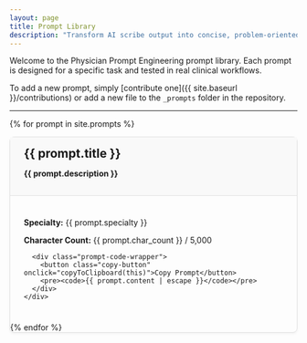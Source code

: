 ```yaml
---
layout: page
title: Prompt Library
description: "Transform AI scribe output into concise, problem-oriented clinical notes. LLM AI Editor creates Assessment and Plan, Billing, and AVS formatting prompts."
---
```


<style>
  .prompt-entry {
    border: 1px solid #e0e0e0;
    border-radius: 8px;
    margin-bottom: 2rem;
    box-shadow: 0 2px 4px rgba(0,0,0,0.05);
  }
  .prompt-header {
    background-color: #f9f9f9;
    padding: 1rem 1.5rem;
    border-bottom: 1px solid #e0e0e0;
  }
  .prompt-header h2 {
    margin-top: 0;
    margin-bottom: 0.25rem;
  }
  .prompt-body {
    padding: 1.5rem;
  }
  .prompt-code-wrapper {
    position: relative;
  }
  .prompt-code-wrapper pre {
    background-color: #fdfdfd;
    border: 1px solid #ddd;
    padding: 1rem;
    white-space: pre-wrap; /* Allow prompt text to wrap */
    word-wrap: break-word; /* Break long words */
  }
  .copy-button {
    position: absolute;
    top: 10px;
    right: 10px;
    background-color: #007bff;
    color: white;
    border: none;
    padding: 0.5rem 0.75rem;
    border-radius: 5px;
    cursor: pointer;
    font-size: 0.85rem;
  }
  .copy-button:hover {
    background-color: #0056b3;
  }
</style>

Welcome to the Physician Prompt Engineering prompt library. Each prompt is designed for a specific task and tested in real clinical workflows.

To add a new prompt, simply [contribute one]({{ site.baseurl }}/contributions) or add a new file to the `_prompts` folder in the repository.

---

{% for prompt in site.prompts %}
  <div class="prompt-entry">
    <div class="prompt-header">
      <h2>{{ prompt.title }}</h2>
      <p><strong>{{ prompt.description }}</strong></p>
    </div>
    <div class="prompt-body">
      <p><strong>Specialty:</strong> {{ prompt.specialty }}</p>
      <p><strong>Character Count:</strong> {{ prompt.char_count }} / 5,000</p>
      
      <div class="prompt-code-wrapper">
        <button class="copy-button" onclick="copyToClipboard(this)">Copy Prompt</button>
        <pre><code>{{ prompt.content | escape }}</code></pre>
      </div>
    </div>
  </div>
{% endfor %}

<script>
function copyToClipboard(button) {
  const pre = button.nextElementSibling;
  const code = pre.querySelector('code');
  const text = code.innerText;
  
  navigator.clipboard.writeText(text).then(function() {
    button.innerText = 'Copied!';
    setTimeout(function() {
      button.innerText = 'Copy Prompt';
    }, 2000);
  }, function(err) {
    button.innerText = 'Failed';
    console.error('Could not copy text: ', err);
  });
}
</script>